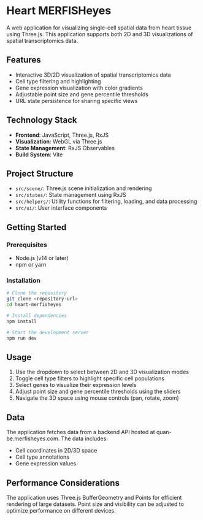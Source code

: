 # Heart MERFISHeyes

A web application for visualizing single-cell spatial data from heart tissue using Three.js. This application supports both 2D and 3D visualizations of spatial transcriptomics data.

## Features

- Interactive 3D/2D visualization of spatial transcriptomics data
- Cell type filtering and highlighting
- Gene expression visualization with color gradients
- Adjustable point size and gene percentile thresholds
- URL state persistence for sharing specific views

## Technology Stack

- **Frontend**: JavaScript, Three.js, RxJS
- **Visualization**: WebGL via Three.js
- **State Management**: RxJS Observables
- **Build System**: Vite

## Project Structure

- `src/scene/`: Three.js scene initialization and rendering
- `src/states/`: State management using RxJS
- `src/helpers/`: Utility functions for filtering, loading, and data processing
- `src/ui/`: User interface components

## Getting Started

### Prerequisites

- Node.js (v14 or later)
- npm or yarn

### Installation

```bash
# Clone the repository
git clone <repository-url>
cd heart-merfisheyes

# Install dependencies
npm install

# Start the development server
npm run dev
```

## Usage

1. Use the dropdown to select between 2D and 3D visualization modes
2. Toggle cell type filters to highlight specific cell populations
3. Select genes to visualize their expression levels
4. Adjust point size and gene percentile thresholds using the sliders
5. Navigate the 3D space using mouse controls (pan, rotate, zoom)

## Data

The application fetches data from a backend API hosted at quan-be.merfisheyes.com. The data includes:

- Cell coordinates in 2D/3D space
- Cell type annotations
- Gene expression values

## Performance Considerations

The application uses Three.js BufferGeometry and Points for efficient rendering of large datasets. Point size and visibility can be adjusted to optimize performance on different devices.
